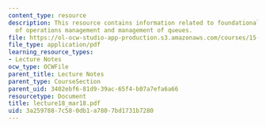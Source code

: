 ```yaml
---
content_type: resource
description: This resource contains information related to foundational components
  of operations management and management of queues.
file: https://ol-ocw-studio-app-production.s3.amazonaws.com/courses/15-760a-operations-management-spring-2002/3a2597887c580db1a7807bd1731b7280_lecture18_mar18.pdf
file_type: application/pdf
learning_resource_types:
- Lecture Notes
ocw_type: OCWFile
parent_title: Lecture Notes
parent_type: CourseSection
parent_uid: 3402ebf6-81d9-39ac-65f4-b07a7efa6a66
resourcetype: Document
title: lecture18_mar18.pdf
uid: 3a259788-7c58-0db1-a780-7bd1731b7280
---
```

